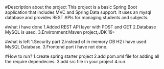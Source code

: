 #Description about the project
This project is a basic Spring Boot application that includes MVC and Spring Data support.
It uses an  mysql database and provides REST APIs for managing students and subjects.

#what i have done
1.Added  REST API layer with POST and GET
2.Database MySQL is used.
3.Environment:Maven project,JDK 19+

#what is left
1.Security part
2.instead of  in memory DB H2 i have used MySQL Database.
3.Frontend part i have not done.

#How to run?
1.create spring starter project
2.add pom.xml file for adding all the require dependecies.
3.add src file in your project 
4.run
